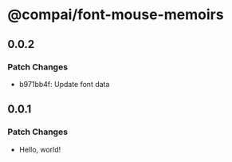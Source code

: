 # @compai/font-mouse-memoirs

## 0.0.2

### Patch Changes

- b971bb4f: Update font data

## 0.0.1

### Patch Changes

- Hello, world!
